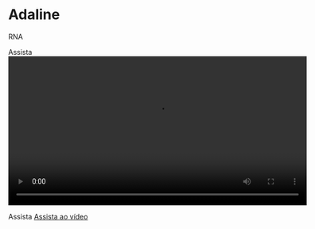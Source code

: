 
# Adaline

RNA

Assista
<video width="600" controls>
    <source src="/videos/Adalin - A3_Intro.mkv" type="video/webm">
    Seu navegador não suporta a reprodução do vídeo.
</video>





Assista
[Assista ao vídeo](/videos/video.mp4)

